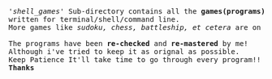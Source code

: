 
<pre> 
<i>'shell_games'</i> Sub-directory contains all the <strong>games(programs)</strong>
written for terminal/shell/command line.
More games like <i>sudoku, chess, battleship, et cetera</i> are on their way!

The programs have been <strong>re-checked</strong> and <strong>re-mastered</strong> by me!
Although i've tried to keep it as orignal as possible.
Keep Patience It'll take time to go through every program!!
<b>Thanks</b>
</pre>
